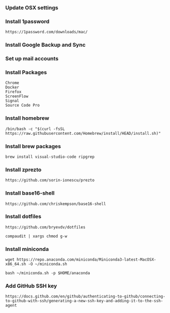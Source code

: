 
### Update OSX settings

### Install 1password

	https://1password.com/downloads/mac/

### Install Google Backup and Sync

### Set up mail accounts

### Install Packages

    Chrome
    Docker
    Firefox
    ScreenFlow
    Signal
    Source Code Pro

### Install homebrew

	/bin/bash -c "$(curl -fsSL https://raw.githubusercontent.com/Homebrew/install/HEAD/install.sh)"

### Install brew packages

    brew install visual-studio-code ripgrep

### Install zprezto

    https://github.com/sorin-ionescu/prezto

### Install base16-shell

    https://github.com/chriskempson/base16-shell

### Install dotfiles

    https://github.com/bryevdv/dotfiles

    compaudit | xargs chmod g-w

### Install miniconda

    wget https://repo.anaconda.com/miniconda/Miniconda3-latest-MacOSX-x86_64.sh -O ~/miniconda.sh

    bash ~/miniconda.sh -p $HOME/anaconda

### Add GitHub SSH key

    https://docs.github.com/en/github/authenticating-to-github/connecting-to-github-with-ssh/generating-a-new-ssh-key-and-adding-it-to-the-ssh-agent





